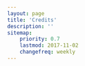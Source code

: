```yaml
---
layout: page
title: 'Credits'
description: ''
sitemap:
    priority: 0.7
    lastmod: 2017-11-02
    changefreq: weekly
---
```

